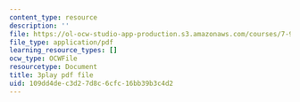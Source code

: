 ```yaml
---
content_type: resource
description: ''
file: https://ol-ocw-studio-app-production.s3.amazonaws.com/courses/7-91j-foundations-of-computational-and-systems-biology-spring-2014/109dd4dec3d27d8c6cfc16bb39b3c4d2_P3ORBMon8aw.pdf
file_type: application/pdf
learning_resource_types: []
ocw_type: OCWFile
resourcetype: Document
title: 3play pdf file
uid: 109dd4de-c3d2-7d8c-6cfc-16bb39b3c4d2
---
```

